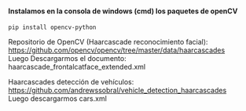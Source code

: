 #### Instalamos en la consola de windows (cmd) los paquetes de openCV
```
pip install opencv-python
```


Repositorio de OpenCV (Haarcascade reconocimiento facial):
https://github.com/opencv/opencv/tree/master/data/haarcascades <br/>
Luego Descargarmos el documento: haarcascade_frontalcatface_extended.xml

  
Haarcascades detección de vehículos:
https://github.com/andrewssobral/vehicle_detection_haarcascades <br/>
Luego descargarmos cars.xml
